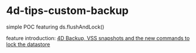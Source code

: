 # 4d-tips-custom-backup
simple POC featuring ds.flushAndLock()

feature introduction: [4D Backup, VSS snapshots and the new commands to lock the datastore](https://blog.4d.com/4d-backup-vss-snapshots-and-the-new-commands-to-lock-the-datastore/)
